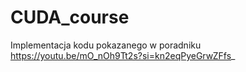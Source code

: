 # CUDA_course
Implementacja kodu pokazanego w poradniku https://youtu.be/mO_nOh9Tt2s?si=kn2eqPyeGrwZFfs_

